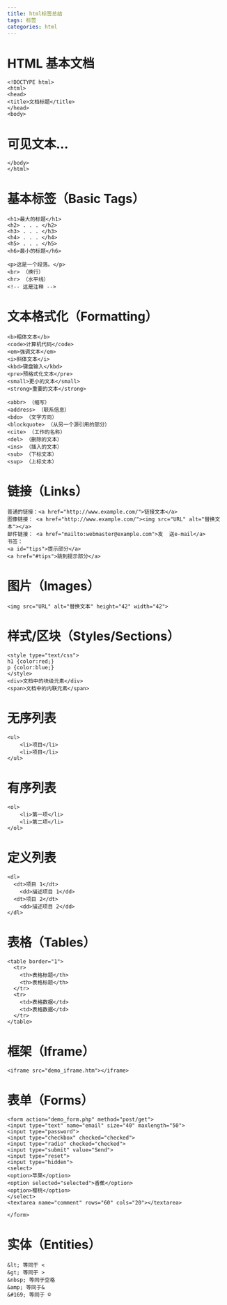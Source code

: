 ```yaml
---
title: html标签总结
tags: 标签
categories: html
---
```



# HTML 基本文档
	<!DOCTYPE html>
	<html>
	<head>
	<title>文档标题</title>
	</head>
	<body>
# 可见文本...
	</body>
	</html>
# 基本标签（Basic Tags）
	<h1>最大的标题</h1>
	<h2> . . . </h2>
	<h3> . . . </h3>
	<h4> . . . </h4>
	<h5> . . . </h5>
	<h6>最小的标题</h6>
	 
	<p>这是一个段落。</p>
	<br> （换行）
	<hr> （水平线）
	<!-- 这是注释 -->
# 文本格式化（Formatting）
	<b>粗体文本</b>
	<code>计算机代码</code>
	<em>强调文本</em>
	<i>斜体文本</i>
	<kbd>键盘输入</kbd> 
	<pre>预格式化文本</pre>
	<small>更小的文本</small>
	<strong>重要的文本</strong>
	 
	<abbr> （缩写）
	<address> （联系信息）
	<bdo> （文字方向）
	<blockquote> （从另一个源引用的部分）
	<cite> （工作的名称）
	<del> （删除的文本）
	<ins> （插入的文本）
	<sub> （下标文本）
	<sup> （上标文本）
# 链接（Links）
	普通的链接：<a href="http://www.example.com/">链接文本</a>
	图像链接： <a href="http://www.example.com/"><img src="URL" alt="替换文本"></a>
	邮件链接： <a href="mailto:webmaster@example.com">发	送e-mail</a>
	书签：
	<a id="tips">提示部分</a>
	<a href="#tips">跳到提示部分</a>
# 图片（Images）
	<img src="URL" alt="替换文本" height="42" width="42">
# 样式/区块（Styles/Sections）
	<style type="text/css">
	h1 {color:red;}
	p {color:blue;}
	</style>
	<div>文档中的块级元素</div>
	<span>文档中的内联元素</span>
# 无序列表
	<ul>
	    <li>项目</li>
	    <li>项目</li>
	</ul>
# 有序列表
	<ol>
	    <li>第一项</li>
	    <li>第二项</li>
	</ol>
# 定义列表
	<dl>
	  <dt>项目 1</dt>
	    <dd>描述项目 1</dd>
	  <dt>项目 2</dt>
	    <dd>描述项目 2</dd>
	</dl>
# 表格（Tables）
	<table border="1">
	  <tr>
	    <th>表格标题</th>
	    <th>表格标题</th>
	  </tr>
	  <tr>
	    <td>表格数据</td>
	    <td>表格数据</td>
	  </tr>
	</table>
# 框架（Iframe）
	<iframe src="demo_iframe.htm"></iframe>
# 表单（Forms）
	<form action="demo_form.php" method="post/get">
	<input type="text" name="email" size="40" maxlength="50">
	<input type="password">
	<input type="checkbox" checked="checked">
	<input type="radio" checked="checked">
	<input type="submit" value="Send">
	<input type="reset">
	<input type="hidden">
	<select>
	<option>苹果</option>
	<option selected="selected">香蕉</option>
	<option>樱桃</option>
	</select>
	<textarea name="comment" rows="60" cols="20"></textarea>
	 
	</form>
# 实体（Entities）
	&lt; 等同于 <
	&gt; 等同于 >
	&nbsp; 等同于空格
	&amp; 等同于&
	&#169; 等同于 ©
